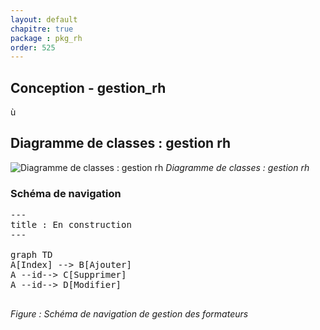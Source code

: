 ```yaml
---
layout: default
chapitre: true
package : pkg_rh
order: 525
---
```


## Conception - gestion_rh
ù

## Diagramme de classes : gestion rh

![Diagramme de classes : gestion rh](/prototype/diagrammes/pkg_rh/classes_pkg_rh.svg)
*Diagramme de classes : gestion rh*

### Schéma de navigation

<!-- TODO conception-3 : Donnez le schéma de navigation de l'interface CRUD de gestion des formateurs -->

<pre class="mermaid">
---
title : En construction
---

graph TD
A[Index] --> B[Ajouter]
A --id--> C[Supprimer]
A --id--> D[Modifier]

</pre>
*Figure : Schéma de navigation de gestion des formateurs*